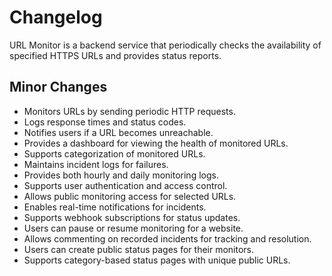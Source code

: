 # Changelog
URL Monitor is a backend service that periodically checks the availability of specified HTTPS URLs and provides status reports.

## Minor Changes
- Monitors URLs by sending periodic HTTP requests.
- Logs response times and status codes.
- Notifies users if a URL becomes unreachable.
- Provides a dashboard for viewing the health of monitored URLs.
- Supports categorization of monitored URLs.
- Maintains incident logs for failures.
- Provides both hourly and daily monitoring logs.
- Supports user authentication and access control.
- Allows public monitoring access for selected URLs.
- Enables real-time notifications for incidents.
- Supports webhook subscriptions for status updates.
- Users can pause or resume monitoring for a website.
- Allows commenting on recorded incidents for tracking and resolution.
- Users can create public status pages for their monitors.
- Supports category-based status pages with unique public URLs.